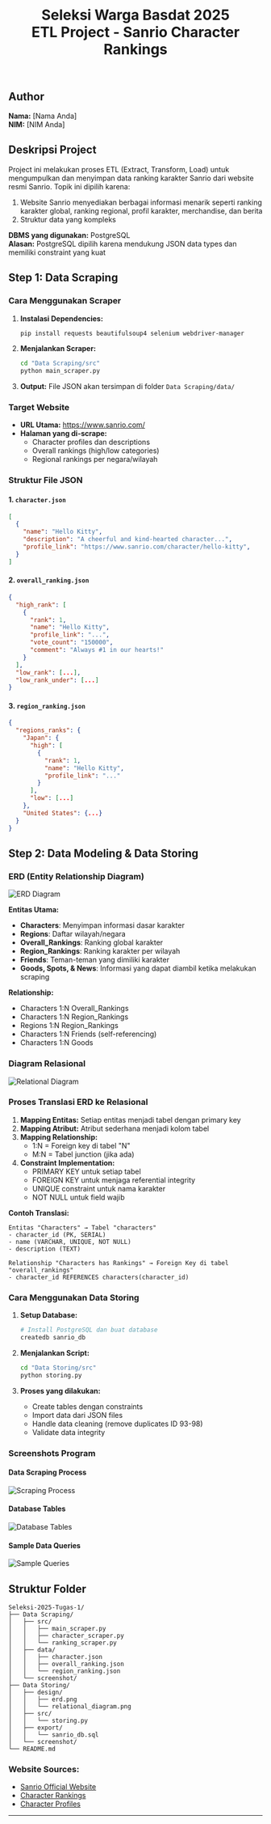<h1 align="center">
  <br>
  Seleksi Warga Basdat 2025 <br>
  ETL Project - Sanrio Character Rankings
  <br>
  <br>
</h1>

## Author
**Nama:** [Nama Anda]  
**NIM:** [NIM Anda]

## Deskripsi Project

Project ini melakukan proses ETL (Extract, Transform, Load) untuk mengumpulkan dan menyimpan data ranking karakter Sanrio dari website resmi Sanrio. Topik ini dipilih karena:

1. Website Sanrio menyediakan berbagai informasi menarik seperti ranking karakter global, ranking regional, profil karakter, merchandise, dan berita
2. Struktur data yang kompleks

**DBMS yang digunakan:** PostgreSQL  
**Alasan:** PostgreSQL dipilih karena mendukung JSON data types dan memiliki constraint yang kuat

## Step 1: Data Scraping

### Cara Menggunakan Scraper

1. **Instalasi Dependencies:**
   ```bash
   pip install requests beautifulsoup4 selenium webdriver-manager
   ```

2. **Menjalankan Scraper:**
   ```bash
   cd "Data Scraping/src"
   python main_scraper.py
   ```

3. **Output:** File JSON akan tersimpan di folder `Data Scraping/data/`

### Target Website
- **URL Utama:** https://www.sanrio.com/
- **Halaman yang di-scrape:**
  - Character profiles dan descriptions
  - Overall rankings (high/low categories)  
  - Regional rankings per negara/wilayah

### Struktur File JSON

#### 1. `character.json`
```json
[
  {
    "name": "Hello Kitty",
    "description": "A cheerful and kind-hearted character...",
    "profile_link": "https://www.sanrio.com/character/hello-kitty",
  }
]
```

#### 2. `overall_ranking.json`
```json
{
  "high_rank": [
    {
      "rank": 1,
      "name": "Hello Kitty",
      "profile_link": "...",
      "vote_count": "150000",
      "comment": "Always #1 in our hearts!"
    }
  ],
  "low_rank": [...],
  "low_rank_under": [...]
}
```

#### 3. `region_ranking.json`
```json
{
  "regions_ranks": {
    "Japan": {
      "high": [
        {
          "rank": 1,
          "name": "Hello Kitty",
          "profile_link": "..."
        }
      ],
      "low": [...]
    },
    "United States": {...}
  }
}
```

## Step 2: Data Modeling & Data Storing

### ERD (Entity Relationship Diagram)

![ERD Diagram](Data%20Storing/design/erd.png)

**Entitas Utama:**
- **Characters**: Menyimpan informasi dasar karakter
- **Regions**: Daftar wilayah/negara
- **Overall_Rankings**: Ranking global karakter
- **Region_Rankings**: Ranking karakter per wilayah
- **Friends**: Teman-teman yang dimiliki karakter
- **Goods, Spots, & News**: Informasi yang dapat diambil ketika melakukan scraping

**Relationship:**
- Characters 1:N Overall_Rankings
- Characters 1:N Region_Rankings  
- Regions 1:N Region_Rankings
- Characters 1:N Friends (self-referencing)
- Characters 1:N Goods

### Diagram Relasional

![Relational Diagram](Data%20Storing/design/relational_diagram.png)

### Proses Translasi ERD ke Relasional

1. **Mapping Entitas:** Setiap entitas menjadi tabel dengan primary key
2. **Mapping Atribut:** Atribut sederhana menjadi kolom tabel
3. **Mapping Relationship:**
   - 1:N = Foreign key di tabel "N"
   - M:N = Tabel junction (jika ada)
4. **Constraint Implementation:**
   - PRIMARY KEY untuk setiap tabel
   - FOREIGN KEY untuk menjaga referential integrity
   - UNIQUE constraint untuk nama karakter
   - NOT NULL untuk field wajib

**Contoh Translasi:**
```
Entitas "Characters" → Tabel "characters"
- character_id (PK, SERIAL)
- name (VARCHAR, UNIQUE, NOT NULL)
- description (TEXT)

Relationship "Characters has Rankings" → Foreign Key di tabel "overall_rankings"
- character_id REFERENCES characters(character_id)
```

### Cara Menggunakan Data Storing

1. **Setup Database:**
   ```bash
   # Install PostgreSQL dan buat database
   createdb sanrio_db
   ```

2. **Menjalankan Script:**
   ```bash
   cd "Data Storing/src"
   python storing.py
   ```

3. **Proses yang dilakukan:**
   - Create tables dengan constraints
   - Import data dari JSON files
   - Handle data cleaning (remove duplicates ID 93-98)
   - Validate data integrity

### Screenshots Program

#### Data Scraping Process
![Scraping Process](Data%20Scraping/screenshot/scraping_process.png)

#### Database Tables
![Database Tables](Data%20Storing/screenshot/tables_created.png)

#### Sample Data Queries
![Sample Queries](Data%20Storing/screenshot/sample_queries.png)

## Struktur Folder

```
Seleksi-2025-Tugas-1/
├── Data Scraping/
│   ├── src/
│   │   ├── main_scraper.py
│   │   ├── character_scraper.py
│   │   └── ranking_scraper.py
│   ├── data/
│   │   ├── character.json
│   │   ├── overall_ranking.json
│   │   └── region_ranking.json
│   └── screenshot/
├── Data Storing/
│   ├── design/
│   │   ├── erd.png
│   │   └── relational_diagram.png
│   ├── src/
│   │   └── storing.py
│   ├── export/
│   │   └── sanrio_db.sql
│   └── screenshot/
└── README.md
```

### Website Sources:
- [Sanrio Official Website](https://www.sanrio.com/)
- [Character Rankings](https://www.sanrio.com/ranking/)
- [Character Profiles](https://www.sanrio.com/characters/)

---